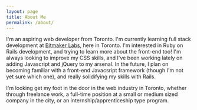 ```yaml
---
layout: page
title: About Me
permalink: /about/
---
```


I'm an aspiring web developer from Toronto. I'm currently learning full stack development at [Bitmaker Labs](http://www.bitmakerlabs.com), here in Toronto. I'm interested in Ruby on Rails development, and trying to learn more about the front-end too! I'm always looking to improve my CSS skills, and I've been working lately on adding Javascript and jQuery to my arsenal. In the future, I plan on becoming familiar with a front-end Javacsript framework (though I'm not yet sure which one), and really solidifying my skills with Rails.

I'm looking get my foot in the door in the web industry in Toronto, whether through freelance work, a full-time position at a small or medium sized company in the city, or an internship/apprenticeship type program.
